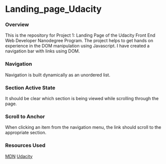# Landing_page_Udacity

### Overview
This is the repository for Project 1: Landing Page of the Udacity Front End Web Developer Nanodegree Program. The project helps to get hands on experience in the DOM manipulation using Javascript. I have created a navigation bar with links using DOM.


### Navigation

Navigation is built dynamically as an unordered list.

### Section Active State

It should be clear which section is being viewed while scrolling through the page.

### Scroll to Anchor

When clicking an item from the navigation menu, the link should scroll to the appropriate section.

### Resources Used

[MDN](www.mdn.com)
[Udacity](https://classroom.udacity.com/nanodegrees/nd001-mena-nfp2/dashboard/overview)
